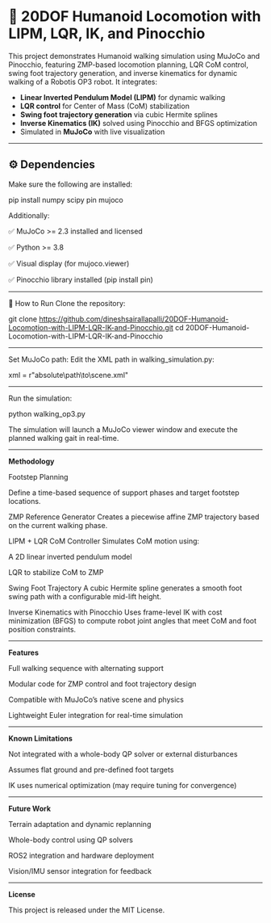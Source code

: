 # 🤖 20DOF Humanoid Locomotion with LIPM, LQR, IK, and Pinocchio

This project demonstrates Humanoid walking simulation using MuJoCo and Pinocchio, featuring ZMP-based locomotion planning, LQR CoM control, swing foot trajectory generation, and inverse kinematics for dynamic walking of a Robotis OP3 robot.  It integrates:

-  **Linear Inverted Pendulum Model (LIPM)** for dynamic walking
-  **LQR control** for Center of Mass (CoM) stabilization
-  **Swing foot trajectory generation** via cubic Hermite splines
-  **Inverse Kinematics (IK)** solved using Pinocchio and BFGS optimization
-  Simulated in **MuJoCo** with live visualization


---

## ⚙️ Dependencies

Make sure the following are installed:


pip install numpy scipy pin mujoco

Additionally:

✅ MuJoCo >= 2.3 installed and licensed

✅ Python >= 3.8

✅ Visual display (for mujoco.viewer)

✅ Pinocchio library installed (pip install pin)

---

🚀 How to Run
Clone the repository:

git clone https://github.com/dineshsairallapalli/20DOF-Humanoid-Locomotion-with-LIPM-LQR-IK-and-Pinocchio.git
cd 20DOF-Humanoid-Locomotion-with-LIPM-LQR-IK-and-Pinocchio

---

Set MuJoCo path: Edit the XML path in walking_simulation.py:

xml = r"absolute\path\to\scene.xml"

---

Run the simulation:

python walking_op3.py

The simulation will launch a MuJoCo viewer window and execute the planned walking gait in real-time.

---

**Methodology**

Footstep Planning

Define a time-based sequence of support phases and target footstep locations.

ZMP Reference Generator
Creates a piecewise affine ZMP trajectory based on the current walking phase.

LIPM + LQR CoM Controller
Simulates CoM motion using:

A 2D linear inverted pendulum model

LQR to stabilize CoM to ZMP

Swing Foot Trajectory
A cubic Hermite spline generates a smooth foot swing path with a configurable mid-lift height.

Inverse Kinematics with Pinocchio
Uses frame-level IK with cost minimization (BFGS) to compute robot joint angles that meet CoM and foot position constraints.

---

**Features**

Full walking sequence with alternating support

Modular code for ZMP control and foot trajectory design

Compatible with MuJoCo’s native scene and physics

Lightweight Euler integration for real-time simulation

---

**Known Limitations**

Not integrated with a whole-body QP solver or external disturbances

Assumes flat ground and pre-defined foot targets

IK uses numerical optimization (may require tuning for convergence)

---

**Future Work**

Terrain adaptation and dynamic replanning

Whole-body control using QP solvers

ROS2 integration and hardware deployment

Vision/IMU sensor integration for feedback

---

**License**

This project is released under the MIT License.

